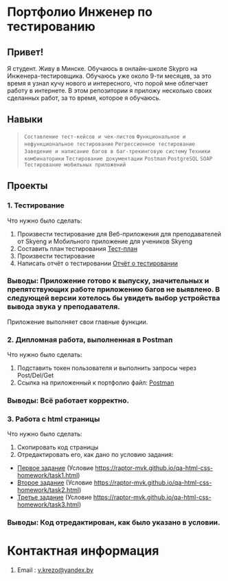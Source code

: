 # Портфолио Инженер по тестированию
## Привет!
Я студент. Живу в Минске. Обучаюсь в онлайн-школе Skypro на Инженера-тестировщика. 
Обучаюсь уже около 9-ти месяцев, за это время я узнал кучу нового и интересного, что порой мне облегчает работу в интернете.
В этом репозитории я приложу несколько своих сделанных работ, за то время, которое я обучаюсь.
## Навыки
> `Составление тест-кейсов и чек-листов` 
> `Функциональное и нефункциональное тестирование`
> `Регрессионное тестирование`
> `Заведение и написание багов в баг-трекинговую систему`
> `Техники комбинаторики`
> `Тестирование документации`
> `Postman`
> `PostgreSQL`
> `SOAP`
> `Тестирование мобильных приложений `
## Проекты
### 1. Тестирование
Что нужно было сделать:
1) Произвести тестирование для Веб-приложения для преподавателей от Skyeng и Мобильного приложение для учеников Skyeng
2) Составить план тестирования  [Тест-план](https://www.notion.so/a45acc10af9243f2b2e5a3f95f1d584f)
3) Произвести тестирование
4) Написать отчёт о тестировании
 [Отчёт о тестировании](https://www.notion.so/724beeebe5574b20898a7a1eee8d035b)
### Выводы: Приложение готово к выпуску, значительных и препятствующих работе приложению багов не выявлено. В следующей версии хотелось бы увидеть выбор устройства вывода звука у преподавателя.
Приложение выполняет свои главные функции.

### 2. Дипломная работа, выполненная в Postman
Что нужно было сделать:
1) Подставить токен пользователя и выполнить запросы через Post/Del/Get
2) Ссылка на приложенный к портфолио файл:
[Postman](https://github.com/HeCaxap17/Portfolio/blob/main/%D0%94%D0%B8%D0%BF%D0%BB%D0%BE%D0%BC-postman.json)
### Выводы: Всё работает корректно.

### 3. Работа с html страницы
Что нужно было сделать:
1) Скопировать код страницы
2) Отредактировать его, как дано по условию задания:
* [Первое задание](https://github.com/HeCaxap17/Portfolio/blob/main/N1.html) (Условие https://raptor-mvk.github.io/qa-html-css-homework/task1.html)
* [Второе задание](https://github.com/HeCaxap17/Portfolio/blob/main/N2.html) (Условие https://raptor-mvk.github.io/qa-html-css-homework/task2.html)
* [Третье задание](https://github.com/HeCaxap17/Portfolio/blob/main/N3.html) (Условие https://raptor-mvk.github.io/qa-html-css-homework/task3.html) 
### Выводы: Код отредактирован, как было указано в условии.

# Контактная информация
1) Email : v.krezo@yandex.by

